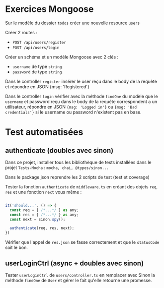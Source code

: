 # Exercices Mongoose

Sur le modèle du dossier `todos` créer une nouvelle resource `users`

Créer 2 routes :

- `POST /api/users/register`
- `POST /api/users/login`

Créer un schéma et un modèle Mongoose avec 2 clés :

- `username` de type `string`
- `password` de type `string`

Dans le controller `register` insérer le user reçu dans le body de la requête et répondre en JSON {msg: 'Registered'}

Dans le controller `login` vérifier avec la méthode `findOne` du modèle que le `username` et password reçu dans le body de la requête correspondent a un utilisateur, répondre en JSON `{msg: 'Logged in'}` ou `{msg: 'Bad credentials'}` si le username ou password n'existent pas en base.


# Test automatisées

## authenticate (doubles avec sinon)

Dans ce projet, installer tous les bibliothèque de tests installées dans le projet `Tests-Mocha` : `mocha, chai, @types/sinon...`

Dans le package.json reprendre les 2 scripts de test (test et coverage)

Tester la fonction `authenticate` de `middleware.ts` en créant des objets `req`, `res` et une fonction `next` vous même :

```js

it('should...', () => {
  const req = { /*...*/ } as any;
  const res = { /*...*/ } as any;
  const next = sinon.spy();

  authenticate(req, res, next);
})
```

Vérifier que l'appel de `res.json` se fasse correctement et que le `statusCode` soit le bon.

## userLoginCtrl (async + doubles avec sinon)

Tester `userLoginCtrl` de `users/controller.ts` en remplacer avec Sinon la
méthode `findOne` de `User` et gérer le fait qu'elle retourne une promesse.


